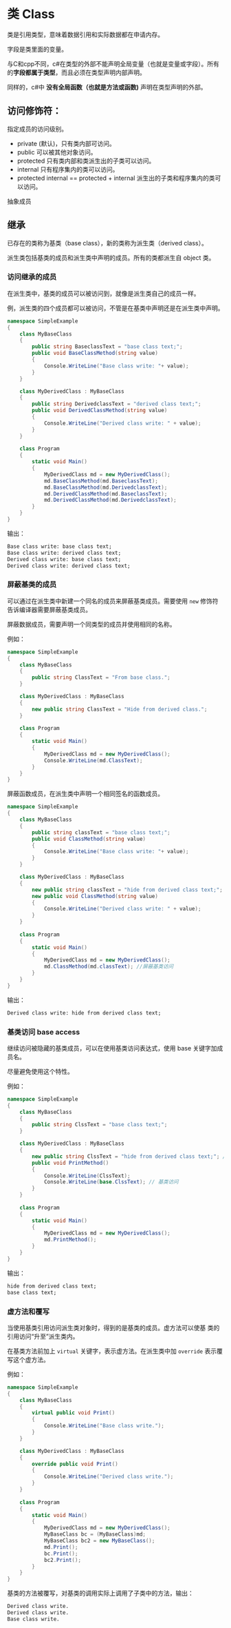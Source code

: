 # 类 Class

类是引用类型，意味着数据引用和实际数据都在申请内存。

字段是类里面的变量。

与C和cpp不同，c#在类型的外部不能声明全局变量（也就是变量或字段）。所有的**字段都属于类型**，而且必须在类型声明内部声明。

同样的，c#中 **没有全局函数（也就是方法或函数)** 声明在类型声明的外部。

## 访问修饰符：

指定成员的访问级别。

* private (默认)，只有类内部可访问。
* public 可以被其他对象访问。
* protected 只有类内部和类派生出的子类可以访问。
* internal 只有程序集内的类可以访问。
* protected internal == protected + internal 派生出的子类和程序集内的类可以访问。

抽象成员

## 继承

已存在的类称为基类（base class），新的类称为派生类（derived class）。

派生类包括基类的成员和派生类中声明的成员。所有的类都派生自 object 类。

### 访问继承的成员

在派生类中，基类的成员可以被访问到，就像是派生类自己的成员一样。

例，派生类的四个成员都可以被访问，不管是在基类中声明还是在派生类中声明。

```c#
namespace SimpleExample
{
    class MyBaseClass
    {
        public string BaseclassText = "base class text;";
        public void BaseClassMethod(string value)
        {
            Console.WriteLine("Base class write: "+ value);
        }
    }

    class MyDerivedClass : MyBaseClass
    {
        public string DerivedclassText = "derived class text;";
        public void DerivedClassMethod(string value)
        {
            Console.WriteLine("Derived class write: " + value);
        }
    }
    
    class Program
    {
        static void Main()
        {
            MyDerivedClass md = new MyDerivedClass();
            md.BaseClassMethod(md.BaseclassText);
            md.BaseClassMethod(md.DerivedclassText);
            md.DerivedClassMethod(md.BaseclassText);
            md.DerivedClassMethod(md.DerivedclassText);
        }
    }
}
```

输出：
```cmd
Base class write: base class text;
Base class write: derived class text;
Derived class write: base class text;
Derived class write: derived class text;
```

### 屏蔽基类的成员

可以通过在派生类中新建一个同名的成员来屏蔽基类成员。需要使用 `new` 修饰符告诉编译器需要屏蔽基类成员。


屏蔽数据成员，需要声明一个同类型的成员并使用相同的名称。

例如：
```c#
namespace SimpleExample
{
    class MyBaseClass
    {
        public string ClassText = "From base class.";
    }

    class MyDerivedClass : MyBaseClass
    {
        new public string ClassText = "Hide from derived class.";
    }
    
    class Program
    {
        static void Main()
        {
            MyDerivedClass md = new MyDerivedClass();
            Console.WriteLine(md.ClassText);
        }
    }
}
```

屏蔽函数成员，在派生类中声明一个相同签名的函数成员。

```c#
namespace SimpleExample
{
    class MyBaseClass
    {
        public string classText = "base class text;";
        public void ClassMethod(string value)
        {
            Console.WriteLine("Base class write: "+ value);
        }
    }

    class MyDerivedClass : MyBaseClass
    {
        new public string classText = "hide from derived class text;";
        new public void ClassMethod(string value)
        {
            Console.WriteLine("Derived class write: " + value);
        }
    }
    
    class Program
    {
        static void Main()
        {
            MyDerivedClass md = new MyDerivedClass();
            md.ClassMethod(md.classText); //屏蔽基类访问
        }
    }
}
```

输出：

```cmd
Derived class write: hide from derived class text;
```

### 基类访问 base access

继续访问被隐藏的基类成员，可以在使用基类访问表达式，使用 base 关键字加成员名。

尽量避免使用这个特性。

例如：
```c#
namespace SimpleExample
{
    class MyBaseClass
    {
        public string ClssText = "base class text;";
    }

    class MyDerivedClass : MyBaseClass
    {
        new public string ClssText = "hide from derived class text;"; //屏蔽基类成员
        public void PrintMethod()
        {
            Console.WriteLine(ClssText);
            Console.WriteLine(base.ClssText); // 基类访问
        }
    }
    
    class Program
    {
        static void Main()
        {
            MyDerivedClass md = new MyDerivedClass();
            md.PrintMethod();
        }
    }
}
```

输出：

```cmd
hide from derived class text;
base class text;
```

### 虚方法和覆写

当使用基类引用访问派生类对象时，得到的是基类的成员。虚方法可以使基
类的引用访问“升至”派生类内。

在基类方法前加上 `virtual` 关键字，表示虚方法。在派生类中加 `override` 表示覆写这个虚方法。

例如：

```c#
namespace SimpleExample
{
    class MyBaseClass
    {
        virtual public void Print()
        {
            Console.WriteLine("Base class write.");
        }
    }

    class MyDerivedClass : MyBaseClass
    {
        override public void Print()
        {
            Console.WriteLine("Derived class write.");
        }
    }
    
    class Program
    {
        static void Main()
        {
            MyDerivedClass md = new MyDerivedClass();
            MyBaseClass bc = (MyBaseClass)md;
            MyBaseClass bc2 = new MyBaseClass();
            md.Print();
            bc.Print();
            bc2.Print();
        }
    }
}
```

基类的方法被覆写，对基类的调用实际上调用了子类中的方法，输出：

```cmd
Derived class write.
Derived class write.
Base class write.
```